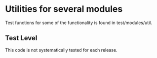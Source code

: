 Utilities for several modules
=============================

Test functions for some of the functionality is found in
test/modules/util.

Test Level
----------

This code is not systematically tested for each release.
